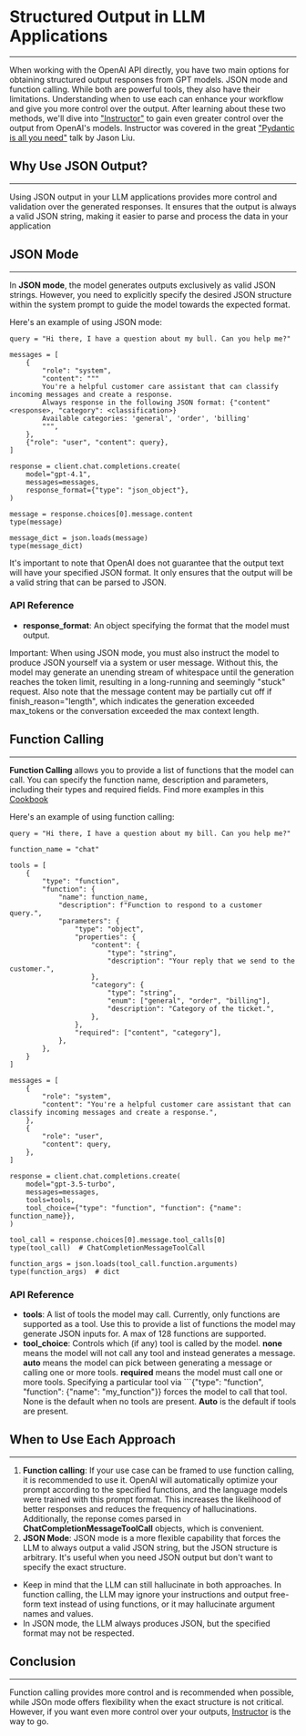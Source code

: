 # Structured Output in LLM Applications
-----------------------------------
When working with the OpenAI API directly, you have two main options for obtaining structured output responses from GPT models. JSON mode and function calling. While both are powerful tools, they also have their limitations.
Understanding when to use each can enhance your workflow and give you more control over the output. 
After learning about these two methods, we'll dive into ["Instructor"]("https://github.com/daveebbelaar/openai-python-tutorial/tree/main/04%20Structured%20Output/Instructor") to gain even greater control over the output from OpenAI's models.
Instructor was covered in the great ["Pydantic is all you need"]("https://www.youtube.com/watch?v=yj-wSRJwrrc") talk by Jason Liu.


## Why Use JSON Output?
-----------------------
Using JSON output in your LLM applications provides more control and validation over the generated responses. It ensures that the output is always a valid JSON string, making it easier to parse and process the data in your application

## JSON Mode
------------
In **__JSON mode__**, the model generates outputs exclusively as valid JSON strings. However, you need to explicitly specify the desired JSON structure within the system prompt to guide the model towards the expected format.

Here's an example of using JSON mode:
```
query = "Hi there, I have a question about my bull. Can you help me?"

messages = [
    {
        "role": "system",
        "content": """
        You're a helpful customer care assistant that can classify incoming messages and create a response.
        Always response in the following JSON format: {"content" <response>, "category": <classification>}
        Available categories: 'general', 'order', 'billing'
        """,
    },
    {"role": "user", "content": query},
]

response = client.chat.completions.create(
    model="gpt-4.1",
    messages=messages,
    response_format={"type": "json_object"},
)

message = response.choices[0].message.content
type(message)

message_dict = json.loads(message)
type(message_dict)
```

It's important to note that OpenAI does not guarantee that the output text will have your specified JSON format. It only ensures that the output will be a valid string that can be parsed to JSON.

### API Reference
- **response_format**: An object specifying the format that the model must output. 

Important: When using JSON mode, you must also instruct the model to produce JSON yourself via a system or user message.
Without this, the model may generate an unending stream of whitespace until the generation reaches the token limit, resulting in a long-running and seemingly "stuck" request.
Also note that the message content may be partially cut off if finish_reason="length", which indicates the generation exceeded max_tokens or the conversation exceeded the max context length.

## Function Calling
-------------------
__Function Calling__ allows you to provide a list of functions that the model can call.
You can specify the function name, description and parameters, including their types and required fields.
Find more examples in this [Cookbook](https://cookbook.openai.com/examples/how_to_call_functions_with_chat_models)

Here's an example of using function calling:

```
query = "Hi there, I have a question about my bill. Can you help me?"

function_name = "chat"

tools = [
    {
        "type": "function",
        "function": {
            "name": function_name,
            "description": f"Function to respond to a customer query.",
            "parameters": {
                "type": "object",
                "properties": {
                    "content": {
                        "type": "string",
                        "description": "Your reply that we send to the customer.",
                    },
                    "category": {
                        "type": "string",
                        "enum": ["general", "order", "billing"],
                        "description": "Category of the ticket.",
                    },
                },
                "required": ["content", "category"],
            },
        },
    }
]

messages = [
    {
        "role": "system",
        "content": "You're a helpful customer care assistant that can classify incoming messages and create a response.",
    },
    {
        "role": "user",
        "content": query,
    },
]

response = client.chat.completions.create(
    model="gpt-3.5-turbo",
    messages=messages,
    tools=tools,
    tool_choice={"type": "function", "function": {"name": function_name}},
)

tool_call = response.choices[0].message.tool_calls[0]
type(tool_call)  # ChatCompletionMessageToolCall

function_args = json.loads(tool_call.function.arguments)
type(function_args)  # dict
```

### API Reference
- **tools**: A list of tools the model may call. Currently, only functions are supported as a tool. Use this to provide a list of functions the model may generate JSON inputs for. A max of 128 functions are supported.
- **tool_choice**: Controls which (if any) tool is called by the model. **none** means the model will not call any tool and instead generates a message.
**auto** means the model can pick between generating a message or calling one or more tools.
**required** means the model must call one or more tools.
Specifying a particular tool via ```{"type": "function", "function": {"name": "my_function"}} forces the model to call that tool.
None is the default when no tools are present.
**Auto** is the default if tools are present.

## When to Use Each Approach
----------------------------
1. **Function calling**: If your use case can be framed to use function calling, it is recommended to use it. OpenAI will automatically optimize your prompt according to the specified functions, and the language models were trained with this prompt format. This increases the likelihood of better responses and reduces the frequency of hallucinations.
Additionally, the reponse comes parsed in **ChatCompletionMessageToolCall** objects, which is convenient.
2. **JSON Mode**: JSON mode is a more flexible capability that forces the LLM to always output a valid JSON string, but the JSON structure is arbitrary. It's useful when you need JSON output but don't want to specify the exact structure.

- Keep in mind that the LLM can still hallucinate in both approaches. In function calling, the LLM may ignore your instructions and output free-form text instead of using functions, or it may hallucinate argument names and values.
- In JSON mode, the LLM always produces JSON, but the specified format may not be respected.

## Conclusion
-------------
Function calling provides more control and is recommended when possible, while JSOn mode offers flexibility when the exact structure is not critical.
However, if you want even more control over your outputs, [Instructor](https://github.com/daveebbelaar/openai-python-tutorial/tree/main/04%20Structured%20Output/Instructor) is the way to go.
